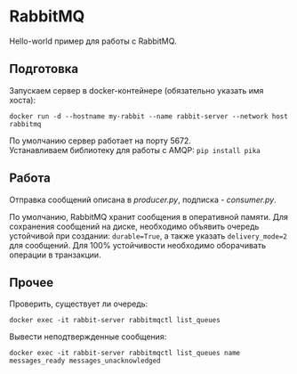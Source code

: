 # RabbitMQ
Hello-world пример для работы с RabbitMQ.

## Подготовка
Запускаем сервер в docker-контейнере (обязательно указать имя хоста):
```
docker run -d --hostname my-rabbit --name rabbit-server --network host rabbitmq
```
По умолчанию сервер работает на порту 5672.  
Устанавливаем библиотеку для работы с AMQP: `pip install pika`  

## Работа
Отправка сообщений описана в *producer.py*, подписка - *consumer.py*.

По умолчанию, RabbitMQ хранит сообщения в оперативной памяти. Для сохранения сообщений на диске, необходимо объявить 
очередь устойчивой при создании: `durable=True`, а также указать `delivery_mode=2` для сообщений. 
Для 100% устойчивости необходимо оборачивать операции в транзакции.

## Прочее
Проверить, существует ли очередь:
```
docker exec -it rabbit-server rabbitmqctl list_queues
```
Вывести неподтвержденные сообщения:
```
docker exec -it rabbit-server rabbitmqctl list_queues name messages_ready messages_unacknowledged
```
